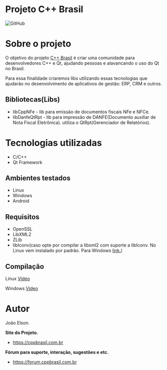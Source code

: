 # Projeto C++ Brasil  
![GitHub](https://img.shields.io/github/license/cppbr/cppbrasil?color=blueviolet)

# Sobre o projeto

O objetivo do projeto [C++ Brasil](https://cppbrasil.com.br) é criar uma comunidade para desenvolvedores C++ e Qt, ajudando pessoas e alavancando o uso do Qt no Brasil.

Para essa finalidade criaremos libs utilizando essas tecnologias que ajudarão no desenvolvimento de aplicativos de gestão: ERP, CRM e outros.

## Bibliotecas(Libs) 
- libCppNFe - lib para emissão de documentos fiscais NFe e NFCe.
- libDanfeQtRpt - lib para impressão de DANFE(Documento auxiliar de Nota Fiscal Eletrônica). utiliza o QtRpt(Gerenciador de Relatórios).


# Tecnologias utilizadas
- C/C++
- Qt Framework
## Ambientes testados
- Linux
- Windows
- Android

## Requisitos
- OpenSSL
- LibXML2
- ZLib
- libIconv(caso opte por compilar a libxml2 com suporte a libIconv. No Linux vem instalado por padrão. Para Windows [link.](https://github.com/pffang/libiconv-for-Windows))

## Compilação
Linux 
[Video](https://www.youtube.com/watch?v=UBzTjaNRnmI)

Windows
[Video](https://www.youtube.com/watch?v=PiyHN9Ju4UA)

# Autor
João Elson.


**Site do Projeto.**
- https://cppbrasil.com.br

**Fórum para suporte, interação, sugestões e etc.**
- https://forum.cppbrasil.com.br




